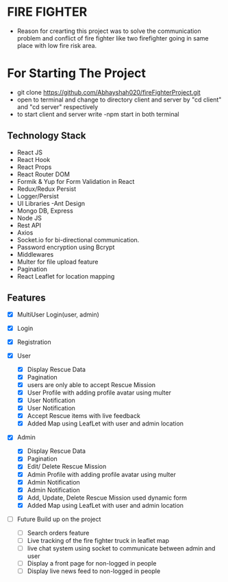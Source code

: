 # FIRE FIGHTER
* Reason for crearting this project was to solve the communication problem and conflict of fire fighter like two firefighter going in same place with low fire risk area.

# For Starting The Project 
* git clone https://github.com/Abhayshah020/fireFighterProject.git
* open to terminal and change to directory client and server by "cd client" and "cd server" respectively
* to start client and server write -npm start in both terminal

## Technology Stack
* React JS
* React Hook
* React Props
* React Router DOM 
* Formik & Yup for Form Validation in React
* Redux/Redux Persist
* Logger/Persist
* UI Libraries -Ant Design
* Mongo DB, Express
* Node JS
* Rest API
* Axios
* Socket.io for bi-directional communication.
* Password encryption using Bcrypt
* Middlewares
* Multer for file upload feature
* Pagination
* React Leaflet for location mapping

## Features
  - [x] MultiUser Login(user, admin)
  - [x] Login
  - [x] Registration

- [x] User
  - [x] Display Rescue Data
  - [x] Pagination
  - [x] users are only able to accept Rescue Mission
  - [x] User Profile with adding profile avatar using multer
  - [x] User Notification
  - [x] User Notification
  - [x] Accept Rescue items with live feedback 
  - [x] Added Map using LeafLet with user and admin location  

- [x] Admin
  - [x] Display Rescue Data
  - [x] Pagination
  - [x] Edit/ Delete Rescue Mission
  - [x] Admin Profile with adding profile avatar using multer
  - [x] Admin Notification
  - [x] Admin Notification
  - [x] Add, Update, Delete Rescue Mission used dynamic form
  - [x] Added Map using LeafLet with user and admin location  

-[ ] Future Build up on the project 
  - [ ] Search orders feature
  - [ ] Live tracking of the fire fighter truck in leaflet map 
  - [ ] live chat system using socket to communicate between admin and user
  - [ ] Display a front page for non-logged in people
  - [ ] Display live news feed to non-logged in people
